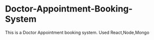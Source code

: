 # Doctor-Appointment-Booking-System
This is a Doctor Appointment booking system.
Used React,Node,Mongo